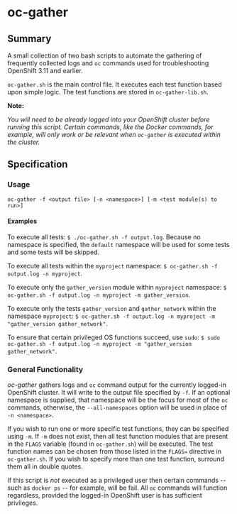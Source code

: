 # oc-gather

## Summary
A small collection of two bash scripts to automate the gathering of frequently collected logs and ``oc`` commands used for troubleshooting OpenShift 3.11 and earlier.

``oc-gather.sh`` is the main control file. It executes each test function based upon simple logic. The test functions are stored in ``oc-gather-lib.sh``. 

**Note:**

*You will need to be already logged into your OpenShift cluster before running this script.*
*Certain commands, like the Docker commands, for example, will only work or be relevant when ``oc-gather`` is executed within the cluster.*

## Specification
### Usage
``oc-gather -f <output file> [-n <namespace>] [-m <test module(s) to run>]``

#### Examples
To execute all tests: ``$ ./oc-gather.sh -f output.log``. Because no namespace is specified, the ``default`` namespace will be used for some tests and some tests will be skipped.

To execute all tests within the ``myproject`` namespace: ``$ oc-gather.sh -f output.log -n myproject``.

To execute only the ``gather_version`` module within ``myproject`` namespace: ``$ oc-gather.sh -f output.log -n myproject -m gather_version``.

To execute only the tests ``gather_version`` and ``gather_network`` within the namespace ``myproject``: ``$ oc-gather.sh -f output.log -n myproject -m "gather_version gather_network"``.

To ensure that certain privileged OS functions succeed, use ``sudo``: ``$ sudo oc-gather.sh -f output.log -n myproject -m "gather_version gather_network"``.

### General Functionality
*oc-gather* gathers logs and ``oc`` command output for the currently logged-in OpenShift cluster. It will write to the output file specified by ``-f``. If an optional namespace is supplied, that namespace will be the focus for most of the ``oc`` commands, otherwise, the ``--all-namespaces`` option will be used in place of ``-n <namespace>``.

If you wish to run one or more specific test functions, they can be specified using ``-m``. If ``-m`` does not exist, then all test function modules that are present in the ``FLAGS`` variable (found in ``oc-gather.sh``) will be executed. The test function names can be chosen from those listed in the ``FLAGS=`` directive in ``oc-gather.sh``. If you wish to specify more than one test function, surround them all in double quotes.

If this script is *not* executed as a privileged user then certain commands -- such as ``docker ps`` -- for example, will be fail. All ``oc`` commands will function regardless, provided the logged-in OpenShift user is has sufficient privileges.

